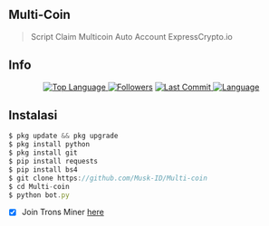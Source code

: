 ## Multi-Coin
> Script Claim Multicoin Auto Account ExpressCrypto.io
## Info
<p align="center">
 <a href="https://github.com/Musk-ID">
    <img alt="Top Language" src="https://img.shields.io/github/languages/top/Musk-ID/Multi-coin.svg"/>
  </a>
<a href="https://github.com/Musk-ID/followers">
  <img title="Followers" src="https://img.shields.io/github/followers/Musk-ID?label=Followers&color=blue&style=flat-square"></a>
<a href="https://github.com/Musk-ID/Anime-Tracker/stargazers/">
<a href="https://github.com/Musk-ID">
  <img alt="Last Commit" src="https://img.shields.io/github/last-commit/Musk-ID/Multi-coin.svg"/>
</a>
<a href="https://github.com/Musk-ID">
  <img alt="Language" src="https://img.shields.io/github/languages/count/Musk-ID/Multi-coin.svg"/>
</a>
</div>
</p>

## Instalasi
```js
$ pkg update && pkg upgrade
$ pkg install python
$ pkg install git
$ pip install requests
$ pip install bs4
$ git clone https://github.com/Musk-ID/Multi-coin
$ cd Multi-coin
$ python bot.py
```
- [X] Join Trons Miner [here](https://finance.btron.site/r/49938)
